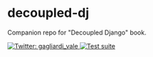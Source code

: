 # decoupled-dj
Companion repo for "Decoupled Django" book.

<p>
  <a href="https://twitter.com/gagliardi_vale" target="_blank">
    <img alt="Twitter: gagliardi_vale" src="https://img.shields.io/twitter/follow/gagliardi_vale?style=social" />
  </a>
  <a href="https://github.com/valentinogagliardi/decoupled-dj/actions" target="_blank">
    <img alt="Test suite" src="https://github.com/valentinogagliardi/decoupled-dj/workflows/Test%20suite/badge.svg" />
  </a>
</p>

